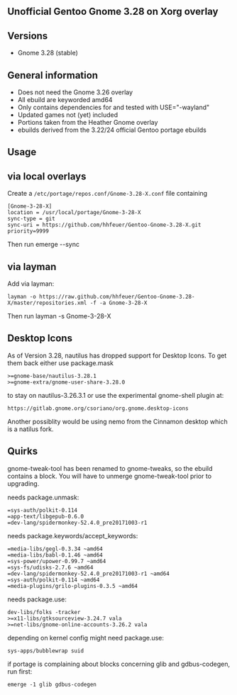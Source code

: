 Unofficial Gentoo Gnome 3.28 on Xorg overlay
--------------------------------------------

Versions
--------

 - Gnome 3.28 (stable)

General information
-------------------

 - Does not need the Gnome 3.26 overlay
 - All ebuild are keyworded amd64
 - Only contains dependencies for and tested with USE="-wayland"
 - Updated games not (yet) included
 - Portions taken from the Heather Gnome overlay
 - ebuilds derived from the 3.22/24 official Gentoo portage ebuilds

Usage
-----

## via local overlays

Create a `/etc/portage/repos.conf/Gnome-3.28-X.conf` file containing

```
[Gnome-3-28-X]
location = /usr/local/portage/Gnome-3-28-X
sync-type = git
sync-uri = https://github.com/hhfeuer/Gentoo-Gnome-3.28-X.git
priority=9999
```

Then run emerge --sync

## via layman

Add via layman:

	layman -o https://raw.github.com/hhfeuer/Gentoo-Gnome-3.28-X/master/repositories.xml -f -a Gnome-3-28-X

Then run layman -s Gnome-3-28-X

Desktop Icons
-------------
As of Version 3.28, nautilus has dropped support for Desktop Icons. To get them back either use package.mask

	>=gnome-base/nautilus-3.28.1
	>=gnome-extra/gnome-user-share-3.28.0

to stay on nautilus-3.26.3.1 or use the experimental gnome-shell plugin at:

	https://gitlab.gnome.org/csoriano/org.gnome.desktop-icons

Another possiblity would be using nemo from the Cinnamon desktop which is a natilus fork.

Quirks
------
gnome-tweak-tool has been renamed to gnome-tweaks, so the ebuild contains a block. You will have to unmerge gnome-tweak-tool prior to upgrading.

needs package.unmask:

	=sys-auth/polkit-0.114
	=app-text/libgepub-0.6.0
	=dev-lang/spidermonkey-52.4.0_pre20171003-r1

needs package.keywords/accept_keywords:

	=media-libs/gegl-0.3.34 ~amd64
	=media-libs/babl-0.1.46 ~amd64
	=sys-power/upower-0.99.7 ~amd64
	=sys-fs/udisks-2.7.6 ~amd64
	=dev-lang/spidermonkey-52.4.0_pre20171003-r1 ~amd64
	=sys-auth/polkit-0.114 ~amd64
	=media-plugins/grilo-plugins-0.3.5 ~amd64

needs package.use:

	dev-libs/folks -tracker
	>=x11-libs/gtksourceview-3.24.7 vala
	>=net-libs/gnome-online-accounts-3.26.2 vala


depending on kernel config might need package.use:

	sys-apps/bubblewrap suid

if portage is complaining about blocks concerning glib and gdbus-codegen, run first:

	emerge -1 glib gdbus-codegen



